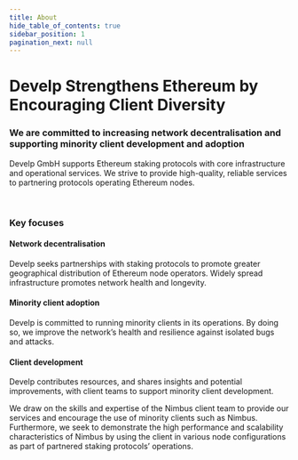 ```yaml
---
title: About
hide_table_of_contents: true
sidebar_position: 1
pagination_next: null
---
```


# Develp Strengthens Ethereum by Encouraging Client Diversity

### We are committed to increasing network decentralisation and supporting minority client development and adoption

Develp GmbH supports Ethereum staking protocols with core infrastructure and operational services. We strive to provide high-quality, reliable services to partnering protocols operating Ethereum nodes.

<br/>

### Key focuses

#### Network decentralisation

Develp seeks partnerships with staking protocols to promote greater geographical distribution of Ethereum node operators. Widely spread infrastructure promotes network health and longevity. 

#### Minority client adoption

Develp is committed to running minority clients in its operations. By doing so, we improve the network’s health and resilience against isolated bugs and attacks.

#### Client development

Develp contributes resources, and shares insights and potential improvements, with client teams to support minority client development.

We draw on the skills and expertise of the Nimbus client team to provide our services and encourage the use of minority clients such as Nimbus. Furthermore, we seek to demonstrate the high performance and scalability characteristics of Nimbus by using the client in various node configurations as part of partnered staking protocols’ operations.